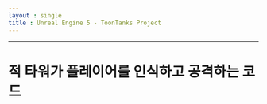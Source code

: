 ```yaml
---
layout : single 
title : Unreal Engine 5 - ToonTanks Project
---
```

---












# 적 타워가 플레이어를 인식하고 공격하는 코드
